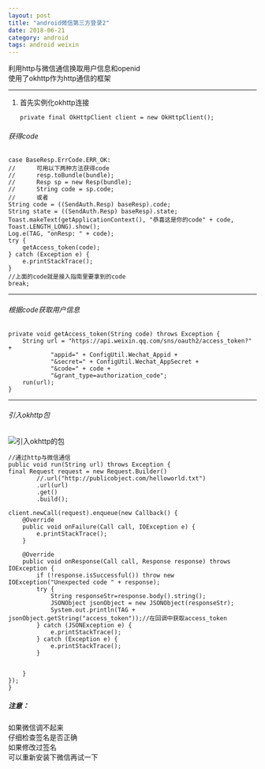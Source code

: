 ```yaml
---
layout: post
title: "android微信第三方登录2"
date: 2018-06-21
category: android
tags: android weixin
---
```



利用http与微信通信换取用户信息和openid  
使用了okhttp作为http通信的框架  

------------------------------------
1. 首先实例化okhttp连接  

	`private final OkHttpClient client = new OkHttpClient();`


###### 获得code

	case BaseResp.ErrCode.ERR_OK:
	//      可用以下两种方法获得code
	//      resp.toBundle(bundle);
	//      Resp sp = new Resp(bundle);
	//      String code = sp.code;
	//      或者
	String code = ((SendAuth.Resp) baseResp).code;
	String state = ((SendAuth.Resp) baseResp).state;
	Toast.makeText(getApplicationContext(), "恭喜这是你的code" + code, Toast.LENGTH_LONG).show();
	Log.e(TAG, "onResp: " + code);
	try {
		getAccess_token(code);
	} catch (Exception e) {
		e.printStackTrace();
	}
	//上面的code就是接入指南里要拿到的code
	break;

-------------------------------------------
###### 根据code获取用户信息

	private void getAccess_token(String code) throws Exception {
		String url = "https://api.weixin.qq.com/sns/oauth2/access_token?" +
				"appid=" + ConfigUtil.Wechat_Appid +
				"&secret=" + ConfigUtil.Wechat_AppSecret +
				"&code=" + code +
				"&grant_type=authorization_code";
		run(url);
	}

-----------------------------------------
###### 引入okhttp包

![引入okhttp的包](http://upload-images.jianshu.io/upload_images/2590671-e535b2d91c6473b1.png?imageMogr2/auto-orient/strip%7CimageView2/2/w/1240)


	//通过http与微信通信
    public void run(String url) throws Exception {
	final Request request = new Request.Builder()
			//.url("http://publicobject.com/helloworld.txt")
			.url(url)
			.get()
			.build();

	client.newCall(request).enqueue(new Callback() {
		@Override
		public void onFailure(Call call, IOException e) {
			e.printStackTrace();
		}

		@Override
		public void onResponse(Call call, Response response) throws IOException {
			if (!response.isSuccessful()) throw new IOException("Unexpected code " + response);
			try {
				String responseStr=response.body().string();
				JSONObject jsonObject = new JSONObject(responseStr);
				System.out.println(TAG + jsonObject.getString("access_token"));//在回调中获取access_token
			} catch (JSONException e) {
				e.printStackTrace();
			} catch (Exception e) {
				e.printStackTrace();
			}


		}
	});
	}

##### 注意：
如果微信调不起来  
仔细检查签名是否正确  
如果修改过签名  
可以重新安装下微信再试一下  